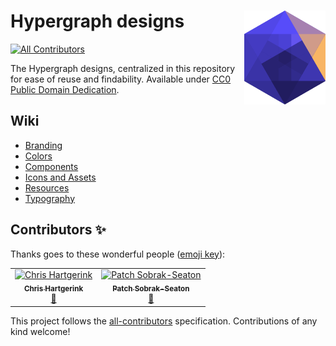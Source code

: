 # Hypergraph designs <img src="hypergraph-logomark-256.png" align="right" height="150" />
[![All Contributors](https://img.shields.io/badge/all_contributors-2-orange.svg?style=flat-square)](#contributors)

The Hypergraph designs, centralized in this repository for ease of reuse and findability. Available under [CC0 Public Domain Dedication](./LICENSE).

## Wiki

* [Branding](https://github.com/hypergraph-xyz/design/wiki/Branding)
* [Colors](https://github.com/hypergraph-xyz/design/wiki/Colors)
* [Components](https://github.com/hypergraph-xyz/design/wiki/Components)
* [Icons and Assets](https://github.com/hypergraph-xyz/design/wiki/Icons-and-Assets)
* [Resources](https://github.com/hypergraph-xyz/design/wiki/Resources)
* [Typography](https://github.com/hypergraph-xyz/design/wiki/Typography)

## Contributors ✨

Thanks goes to these wonderful people ([emoji key](https://allcontributors.org/docs/en/emoji-key)):

<!-- ALL-CONTRIBUTORS-LIST:START - Do not remove or modify this section -->
<!-- prettier-ignore-start -->
<!-- markdownlint-disable -->
<table>
  <tr>
    <td align="center"><a href="https://chjh.nl"><img src="https://avatars0.githubusercontent.com/u/2946344?v=4" width="100px;" alt="Chris Hartgerink"/><br /><sub><b>Chris Hartgerink</b></sub></a><br /><a href="#design-chartgerink" title="Design">🎨</a></td>
    <td align="center"><a href="http://sobrakseaton.com"><img src="https://avatars3.githubusercontent.com/u/28573875?v=4" width="100px;" alt="Patch Sobrak-Seaton"/><br /><sub><b>Patch Sobrak-Seaton</b></sub></a><br /><a href="#design-psobrakseaton" title="Design">🎨</a></td>
  </tr>
</table>

<!-- markdownlint-enable -->
<!-- prettier-ignore-end -->
<!-- ALL-CONTRIBUTORS-LIST:END -->

This project follows the [all-contributors](https://github.com/all-contributors/all-contributors) specification. Contributions of any kind welcome!
